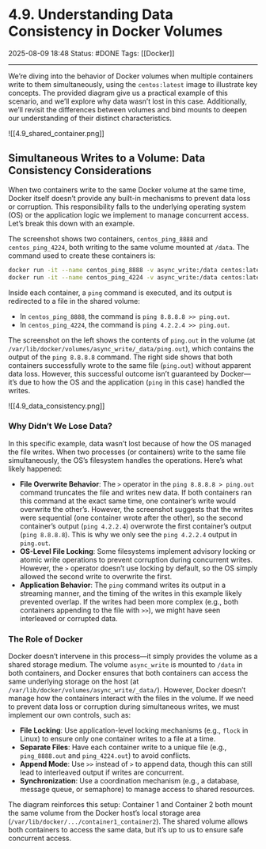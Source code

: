 # 4.9. Understanding Data Consistency in Docker Volumes

2025-08-09 18:48
Status: #DONE 
Tags: [[Docker]]

---
We’re diving into the behavior of Docker volumes when multiple containers write to them simultaneously, using the `centos:latest` image to illustrate key concepts. The provided diagram give us a practical example of this scenario, and we’ll explore why data wasn’t lost in this case. Additionally, we’ll revisit the differences between volumes and bind mounts to deepen our understanding of their distinct characteristics.

![[4.9_shared_container.png]]

## Simultaneous Writes to a Volume: Data Consistency Considerations

When two containers write to the same Docker volume at the same time, Docker itself doesn’t provide any built-in mechanisms to prevent data loss or corruption. This responsibility falls to the underlying operating system (OS) or the application logic we implement to manage concurrent access. Let’s break this down with an example.

The screenshot shows two containers, `centos_ping_8888` and `centos_ping_4224`, both writing to the same volume mounted at `/data`. The command used to create these containers is:

```bash
docker run -it --name centos_ping_8888 -v async_write:/data centos:latest
docker run -it --name centos_ping_4224 -v async_write:/data centos:latest
```

Inside each container, a `ping` command is executed, and its output is redirected to a file in the shared volume:

- In `centos_ping_8888`, the command is `ping 8.8.8.8 >> ping.out`.
- In `centos_ping_4224`, the command is `ping 4.2.2.4 >> ping.out`.

The screenshot on the left shows the contents of `ping.out` in the volume (at `/var/lib/docker/volumes/async_write/_data/ping.out`), which contains the output of the `ping 8.8.8.8` command. The right side shows that both containers successfully wrote to the same file (`ping.out`) without apparent data loss. However, this successful outcome isn’t guaranteed by Docker—it’s due to how the OS and the application (`ping` in this case) handled the writes.

![[4.9_data_consistency.png]]

### Why Didn’t We Lose Data?

In this specific example, data wasn’t lost because of how the OS managed the file writes. When two processes (or containers) write to the same file simultaneously, the OS’s filesystem handles the operations. Here’s what likely happened:

- **File Overwrite Behavior**: The `>` operator in the `ping 8.8.8.8 > ping.out` command truncates the file and writes new data. If both containers ran this command at the exact same time, one container’s write would overwrite the other’s. However, the screenshot suggests that the writes were sequential (one container wrote after the other), so the second container’s output (`ping 4.2.2.4`) overwrote the first container’s output (`ping 8.8.8.8`). This is why we only see the `ping 4.2.2.4` output in `ping.out`.
- **OS-Level File Locking**: Some filesystems implement advisory locking or atomic write operations to prevent corruption during concurrent writes. However, the `>` operator doesn’t use locking by default, so the OS simply allowed the second write to overwrite the first.
- **Application Behavior**: The `ping` command writes its output in a streaming manner, and the timing of the writes in this example likely prevented overlap. If the writes had been more complex (e.g., both containers appending to the file with `>>`), we might have seen interleaved or corrupted data.

### The Role of Docker

Docker doesn’t intervene in this process—it simply provides the volume as a shared storage medium. The volume `async_write` is mounted to `/data` in both containers, and Docker ensures that both containers can access the same underlying storage on the host (at `/var/lib/docker/volumes/async_write/_data/`). However, Docker doesn’t manage how the containers interact with the files in the volume. If we need to prevent data loss or corruption during simultaneous writes, we must implement our own controls, such as:

- **File Locking**: Use application-level locking mechanisms (e.g., `flock` in Linux) to ensure only one container writes to a file at a time.
- **Separate Files**: Have each container write to a unique file (e.g., `ping_8888.out` and `ping_4224.out`) to avoid conflicts.
- **Append Mode**: Use `>>` instead of `>` to append data, though this can still lead to interleaved output if writes are concurrent.
- **Synchronization**: Use a coordination mechanism (e.g., a database, message queue, or semaphore) to manage access to shared resources.

The diagram reinforces this setup: Container 1 and Container 2 both mount the same volume from the Docker host’s local storage area (`/var/lib/docker/.../container1_container2`). The shared volume allows both containers to access the same data, but it’s up to us to ensure safe concurrent access.
